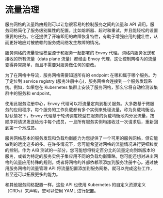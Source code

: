 # 流量治理

服务网格的流量路由规则可以让您很容易的控制服务之间的流量和 API 调用。服务网格简化了服务级别属性的配置，比如熔断器、超时和重试，并且能轻松的设置重要的任务。它还提供了开箱即用的故障恢复特性，有助于增强应用的健壮性，从而更好地应对被依赖的服务或网络发生故障的情况。

服务网格的流量管理模型源于和服务一起部署的 Envoy 代理。网格内服务发送和接收的所有流量（data plane 流量）都经由 Envoy 代理，这让控制网格内的流量变得异常简单，而且不需要对服务做任何的更改。

为了在网格中导流，服务网格需要知道所有的 endpoint 在哪和属于哪个服务。为了定位到 service registry (服务注册中心)，服务网格会连接到一个服务发现系统。例如，如果您在 Kubernetes 集群上安装了服务网格，那么它将自动检测该集群中的服务和 endpoint。

使用此服务注册中心，Envoy 代理可以将流量定向到相关服务。大多数基于微服务的应用程序，每个服务的工作负载都有多个实例来处理流量，称为负载均衡池。默认情况下，Envoy 代理基于轮询调度模型在服务的负载均衡池内分发流量，按顺序将请求发送给池中每个成员，一旦所有服务实例均接收过一次请求后，重新回到第一个池成员。

服务网格基本的服务发现和负载均衡能力为您提供了一个可用的服务网格，但它能做到的远比这多的多。在许多情况下，您可能希望对网格的流量情况进行更细粒度的控制。作为 A/B 测试的一部分，您可能想将特定百分比的流量定向到新版本的服务，或者为特定的服务实例子集应用不同的负载均衡策略。您可能还想对进出网格的流量应用特殊的规则，或者将网格的外部依赖项添加到服务注册中心。通过使用服务网格的流量管理 API 将流量配置添加到服务网格，就可以完成这些工作，甚至还可以拓展更多的能力。

和其他服务网格配置一样，这些 API 也使用 Kubernetes 的自定义资源定义（CRDs）来声明，您可以使用 YAML 进行配置。
